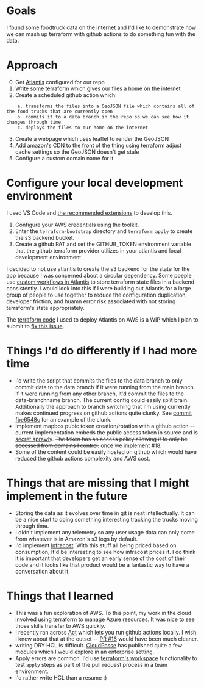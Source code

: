 # Goals

I found some foodtruck data on the internet and I'd like to demonstrate how we can mash up terraform with github actions to do something fun with the data.

# Approach

0. Get [Atlantis](https://runatlantis.io/) configured for our repo
1. Write some terraform which gives our files a home on the internet
2. Create a scheduled github action which:
```
    a. transforms the files into a GeoJSON file which contains all of the food trucks that are currently open 
    b. commits it to a data branch in the repo so we can see how it changes through time
    c. deploys the files to our home on the internet
```
3. Create a webpage which uses leaflet to render the GeoJSON
4. Add amazon's CDN to the front of the thing using terraform adjust cache settings so the GeoJSON doesn't get stale
5. Configure a custom domain name for it

# Configure your local development environment

I used VS Code and [the recommended extensions](.vscode/extensions.json) to develop this.  
1.  Configure your AWS credentials using the toolkit.  
2.  Enter the `terraform-bootstrap` directory and `terraform apply` to create the s3 backend bucket.  
3.  Create a github PAT and set the GITHUB_TOKEN environment variable that the github terraform provider utilizes in your atlantis and local development environment

I decided to not use atlantis to create the s3 backend for the state for the app because I was concerned about a circular dependency.  Some poeple use [custom workflows in Atlantis](https://www.runatlantis.io/docs/custom-workflows.html#use-cases) to store terraform state files in a backend consistently.  I would look into this if I were building out Atlantis for a large group of people to use together to reduce the configuration duplication, developer friction, and huamn error risk associated with not storing terraform's state appropriately.

The [terraform code](https://github.com/MarkIannucci/terraform-aws-atlantis/tree/PersistInEFS) I used to deploy Atlantis on AWS is a WIP which I plan to submit to [fix this issue](https://github.com/terraform-aws-modules/terraform-aws-atlantis/issues/206).

# Things I'd do differently if I had more time

* I'd write the script that commits the files to the data branch to only commit data to the data branch if it were running from the main branch.  If it were running from any other branch, it'd commit the files to the data-branchname branch.  The current config could easily split brain.  Additionally the approach to branch switching that I'm using currently makes continued progress on github actions quite clunky.  See [commit fbe6548c](https://github.com/marknooch/foodtrucks/commit/fbe6548c587d931dd31a8b67ce2c1e04dbbb2215) for an example of the clunk.
* Implement mapbox pubic token creation/rotation with a github action -- current implementation embeds the public access token in source and is [secret sprawly](https://www.hashicorp.com/resources/what-is-secret-sprawl-why-is-it-harmful).  ~~The token has an access policy allowing it to only be accessed from domains I control.~~ once we implement #18.
* Some of the content could be easily hosted on github which would have reduced the github actions complexity and AWS cost.

# Things that are missing that I might implement in the future

* Storing the data as it evolves over time in git is neat intellectually.  It can be a nice start to doing something interesting tracking the trucks moving through time.
* I didn't implement any telemetry so any user usage data can only come from whatever is in Amazon's s3 logs by default.  
* I'd implement [Infracost](https://github.com/infracost/infracost-atlantis).  With this stuff all being priced based on consumption, It'd be interesting to see how infracost prices it.  I do think it is important that developers get an early sense of the cost of their code and it looks like that product would be a fantastic way to have a conversation about it.  

# Things that I learned

* This was a fun exploration of AWS.  To this point, my work in the cloud involved using terraform to manage Azure resources.  It was nice to see those skills transfer to AWS quickly.
* I recently ran across [Act](https://github.com/nektos/act) which lets you run github actions locally.  I wish I knew about that at the outset -- [PR #16](https://github.com/marknooch/foodtrucks/pull/16) would have been much cleaner.  
* writing DRY HCL is difficult.  [CloudPosse](https://github.com/cloudposse) has published quite a few modules which I would explore in an enterprise setting.
* Apply errors are common.  I'd use [terraform's workspace](https://www.terraform.io/language/state/workspaces) functionality to test `apply` steps as part of the pull request process in a team environment.
* I'd rather write HCL than a resume :) 
